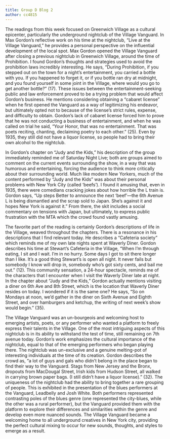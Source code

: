 ```yaml
---
title: Group D Blog 2
author: cc4815
---
```


The readings from this week focused on Greenwich Village as a cultural epicenter, particularly the underground nightclub of the Village Vanguard. In Max Gordon’s reflective work on his time at the nightclub, “Live at the Village Vanguard,” he provides a personal perspective on the influential development of the local spot. Max Gordon opened the Village Vanguard after closing a previous nightclub in Greenwich Village, around the time of Prohibition. I found Gordon’s thoughts and strategies used to avoid the prohibition laws incredibly interesting. He says, “During Prohibition, if you stepped out on the town for a night’s entertainment, you carried a bottle with you. If you happened to forget it, or if you bottle ran dry at midnight, and you found yourself in some joint in the Village, where would you go to get another bottle?” (17). These issues between the entertainment-seeking public and law enforcement proved to be a trying problem that would affect Gordon’s business. He mentions considering obtaining a “cabaret license” when he first opened the Vanguard as a way of legitimizing his endeavor, but ultimately opted not to because of the license’s strict rules, expense, and difficulty to obtain. Gordon’s lack of cabaret license forced him to prove that he was not conducting a business of entertainment, and when he was called on trial he said, “Your Honor, that was no entertainment. That was poets reciting, chanting, declaiming poetry to each other.” (25). Even by 1935, they still did not have a liquor license, so people had to bring their own alcohol to the nightclub.

In Gordon’s chapter on “Judy and the Kids,” his description of the group immediately reminded me of Saturday Night Live; both are groups aimed to comment on the current events surrounding the show, in a way that was humorous and entertaining, forcing the audience to think more critically about their surrounding world. Much like modern New Yorkers, much of the content performed by “Judy and the Kids” was about their personal problems with New York City (called ‘beefs’). I found it amusing that, even in 1935, there were comedians cracking jokes about how horrible the L train is. Gordon says, “Up steps Better to announce the next ‘beef’—the 6th Avenue L is being dismantled and the scrap sold to Japan. She’s against it and hopes New York is against it.” From there, the skit includes a social commentary on tensions with Japan, but ultimately, to express public frustration with the MTA which the crowd found vastly amusing.

The favorite part of the reading is certainly Gordon’s descriptions of life in the Village, weaved throughout the chapters. There is a resonance in his descriptions that I find relevant today. He describes a “Cafeteria society” which reminds me of my own late nights spent at Waverly Diner. Gordon describes his time at Stewart’s Cafeteria in the Village, “When I’m through eating, I sit and I wait. I’m in no hurry. Some days I got to sit there longer than I like. It’s a good thing Stewart’s is open all night. It never fails but somebody I know will drop in, somebody who’s got sixty cents, and bail me out.” (12). This community sensation, a 24-hour spectacle, reminds me of the characters that I encounter when I visit the Waverly Diner late at night. In the chapter about “Judy and the Kids,” Gordon actually mentions visiting a diner on 6th Ave and 8th Street, which is the location that Waverly Diner resides on today. I wondered if it is the same one? He says, “So on Mondays at noon, we’d gather in the diner on Sixth Avenue and Eighth Street, and over hamburgers and ketchup, the writing of next week’s show would begin.” (35).

The Village Vanguard was an un-bourgeois and welcoming host to emerging artists, poets, or any performer who wanted a platform to freely express their talents in the Village. One of the most intriguing aspects of this nightclub is in its ability to withstand the test of time, still remaining on 7th avenue today. Gordon’s work emphasizes the cultural importance of the nightclub, equal to that of the emerging performers who began playing there. The nightclub was un-exclusive and a genuine melting-pot of interesting individuals at the time of its creation. Gordon describes the crowd as, “a lot of guys and gals who didn’t belong in the place began to find their way to the Vanguard. Stags from New Jersey and the Bronx, dropouts from MacDougal Street, Irish kids from Hudson Street, all walked in carrying brown paper bags. (I still didn’t have a liquor license).” (32). The uniqueness of the nightclub had the ability to bring together a rare grouping of people. This is exhibited in the presentation of the blues performers at the Vanguard, Leadbelly and Josh White. Both performers represented contrasting poles of the blues genre (one represented the city-blues, while the other was a rural performer), but the Vanguard provided them with the platform to explore their differences and similarities within the genre and develop even more nuanced sounds. The Village Vanguard became a welcoming home to all underground creatives in New York city, providing the perfect cultural mixing to occur for new sounds, thoughts, and styles to emerge as a result.
